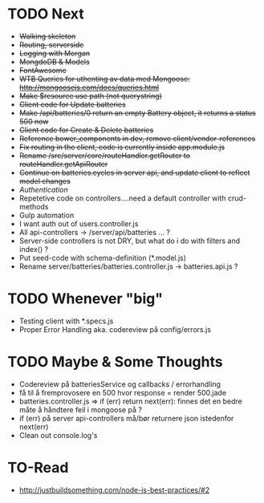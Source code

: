 # TODO Next
- ~~Walking skeleton~~
- ~~Routing, serverside~~
- ~~Logging with Morgan~~
- ~~MongdoDB & Models~~
- ~~FontAwesome~~
- ~~WTB Queries for uthenting av data med Mongoose: http://mongoosejs.com/docs/queries.html~~
- ~~Make $resource use path (not querystring)~~
- ~~Client code for Update batteries~~
- ~~Make /api/batteries/0 return an empty Battery object, it returns a status 500 now~~
- ~~Client code for Create & Delete batteries~~
- ~~Reference bower_components in dev, remove client/vendor-references~~
- ~~Fix routing in the client, code is currently inside app.module.js~~
- ~~Rename /src/server/core/routeHandler.getRouter to routeHandler.getApiRouter~~
- ~~Continue on batteries.cycles in server api, and update client to reflect model changes~~
- *Authentication*
- Repetetive code on controllers....need a default controller with crud-methods
- Gulp automation
- I want auth out of users.controller.js
- All api-controllers -> /server/api/batteries ... ?
- Server-side controllers is not DRY, but what do i do with filters and index() ?
- Put seed-code with schema-definition (*.model.js)
- Rename server/batteries/batteries.controller.js -> batteries.api.js ?

# TODO Whenever "big"
- Testing client with *.specs.js
- Proper Error Handling aka. codereview på config/errors.js

# TODO Maybe & Some Thoughts
- Codereview på batteriesService og callbacks / errorhandling
- få til å fremprovosere en 500 hvor response = render 500.jade 
- batteries.controller.js => if (err) return next(err): finnes det en bedre måte å håndtere feil i mongoose på ?
- if (err) på server api-controllers må/bør returnere json istedenfor next(err)
- Clean out console.log's

# TO-Read
- http://justbuildsomething.com/node-js-best-practices/#2